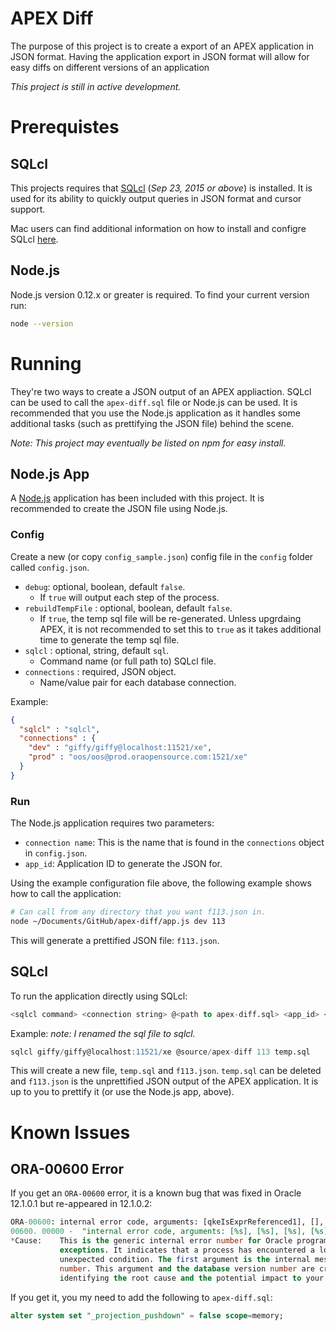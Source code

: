 # APEX Diff
The purpose of this project is to create a export of an APEX application in JSON format. Having the application export in JSON format will allow for easy diffs on different versions of an application

_*This project is still in active development.*_

# Prerequistes

## SQLcl
This projects requires that [SQLcl](http://www.oracle.com/technetwork/developer-tools/sql-developer/downloads/index.html) (_Sep 23, 2015 or above_) is installed. It is used for its ability to quickly output queries in JSON format and cursor support.

Mac users can find additional information on how to install and configre SQLcl [here](http://www.talkapex.com/2015/04/installing-sqlcl.html).

## Node.js
Node.js version 0.12.x or greater is required. To find your current version run:

```bash
node --version
```

# Running
They're two ways to create a JSON output of an APEX appliaction. SQLcl can be used to call the `apex-diff.sql` file or Node.js can be used. It is recommended that you use the Node.js application as it handles some additional tasks (such as prettifying the JSON file) behind the scene.

_Note: This project may eventually be listed on npm for easy install._

## Node.js App
A [Node.js](https://nodejs.org) application has been included with this project. It is recommended to create the JSON file using Node.js.

### Config
Create a new (or copy `config_sample.json`) config file in the `config` folder called `config.json`.

- `debug`: optional, boolean, default `false`.
  - If `true` will output each step of the process.
- `rebuildTempFile` : optional, boolean, default `false`.
  - If `true`, the temp sql file will be re-generated. Unless upgrdaing APEX, it is not recommended to set this to `true` as it takes additional time to generate the temp sql file.
- `sqlcl` : optional, string, default `sql`.
  - Command name (or full path to) SQLcl file.
- `connections` : required, JSON object.
  - Name/value pair for each database connection.

Example:
```json
{
  "sqlcl" : "sqlcl",
  "connections" : {
    "dev" : "giffy/giffy@localhost:11521/xe",
    "prod" : "oos/oos@prod.oraopensource.com:1521/xe"
  }
}
```

### Run
The Node.js application requires two parameters:

- `connection name`: This is the name that is found in the `connections` object in `config.json`.
- `app_id`: Application ID to generate the JSON for.

Using the example configuration file above, the following example shows how to call the application:

```bash
# Can call from any directory that you want f113.json in.
node ~/Documents/GitHub/apex-diff/app.js dev 113
```

This will generate a prettified JSON file: `f113.json`.

## SQLcl
To run the application directly using SQLcl:

```sql
<sqlcl command> <connection string> @<path to apex-diff.sql> <app_id> <temp spool filename>
```

Example: _note: I renamed the sql file to sqlcl._
```sql
sqlcl giffy/giffy@localhost:11521/xe @source/apex-diff 113 temp.sql
```

This will create a new file, `temp.sql` and `f113.json`. `temp.sql` can be deleted and `f113.json` is the unprettified JSON output of the APEX application. It is up to you to prettify it (or use the Node.js app, above).


# Known Issues

## ORA-00600 Error
If you get an `ORA-00600` error, it is a known bug that was fixed in Oracle 12.1.0.1 but re-appeared in 12.1.0.2:

```sql
ORA-00600: internal error code, arguments: [qkeIsExprReferenced1], [], [], [], [], [], [], [], [], [], [], []
00600. 00000 -  "internal error code, arguments: [%s], [%s], [%s], [%s], [%s], [%s], [%s], [%s], [%s], [%s], [%s], [%s]"
*Cause:    This is the generic internal error number for Oracle program
           exceptions. It indicates that a process has encountered a low-level,
           unexpected condition. The first argument is the internal message
           number. This argument and the database version number are critical in
           identifying the root cause and the potential impact to your system.
```

If you get it, you my need to add the following to `apex-diff.sql`:

```sql
alter system set "_projection_pushdown" = false scope=memory;
```
